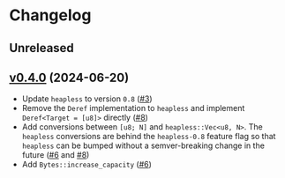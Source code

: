 # Changelog

## Unreleased

## [v0.4.0][] (2024-06-20)

- Update `heapless` to version `0.8` ([#3][])
- Remove the `Deref` implementation to `heapless` and implement `Deref<Target = [u8]>` directly ([#8][])
- Add conversions between `[u8; N]` and `heapless::Vec<u8, N>`. The `heapless` conversions are behind the `heapless-0.8` feature flag so that `heapless` can be bumped without a semver-breaking change in the future ([#6][] and [#8][])
- Add `Bytes::increase_capacity` ([#6][])

[v0.4.0]: https://github.com/trussed-dev/heapless-bytes/releases/tag/0.4.0
[#3]: https://github.com/trussed-dev/heapless-bytes/pull/3
[#6]: https://github.com/trussed-dev/heapless-bytes/pull/6
[#8]: https://github.com/trussed-dev/heapless-bytes/pull/8


